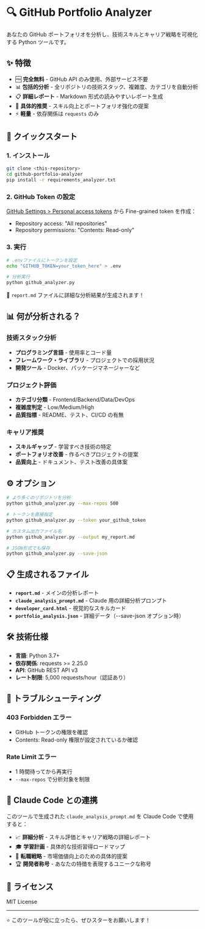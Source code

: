 # 🔍 GitHub Portfolio Analyzer

あなたの GitHub ポートフォリオを分析し、技術スキルとキャリア戦略を可視化する Python ツールです。

## ✨ 特徴

- 🆓 **完全無料** - GitHub API のみ使用、外部サービス不要
- 📊 **包括的分析** - 全リポジトリの技術スタック、複雑度、カテゴリを自動分析
- 📋 **詳細レポート** - Markdown 形式の読みやすいレポート生成
- 🎯 **具体的推奨** - スキル向上とポートフォリオ強化の提案
- ⚡ **軽量** - 依存関係は `requests` のみ

## 🚀 クイックスタート

### 1. インストール

```bash
git clone <this-repository>
cd github-portfolio-analyzer
pip install -r requirements_analyzer.txt
```

### 2. GitHub Token の設定

[GitHub Settings > Personal access tokens](https://github.com/settings/tokens?type=beta) から Fine-grained token を作成：

- Repository access: "All repositories"
- Repository permissions: "Contents: Read-only"

### 3. 実行

```bash
# .envファイルにトークンを設定
echo "GITHUB_TOKEN=your_token_here" > .env

# 分析実行
python github_analyzer.py
```

📄 `report.md` ファイルに詳細な分析結果が生成されます！

## 📊 何が分析される？

### 技術スタック分析

- **プログラミング言語** - 使用率とコード量
- **フレームワーク・ライブラリ** - プロジェクトでの採用状況
- **開発ツール** - Docker、パッケージマネージャーなど

### プロジェクト評価

- **カテゴリ分類** - Frontend/Backend/Data/DevOps
- **複雑度判定** - Low/Medium/High
- **品質指標** - README、テスト、CI/CD の有無

### キャリア推奨

- **スキルギャップ** - 学習すべき技術の特定
- **ポートフォリオ改善** - 作るべきプロジェクトの提案
- **品質向上** - ドキュメント、テスト改善の具体案

## ⚙️ オプション

```bash
# より多くのリポジトリを分析
python github_analyzer.py --max-repos 500

# トークンを直接指定
python github_analyzer.py --token your_github_token

# カスタム出力ファイル名
python github_analyzer.py --output my_report.md

# JSON形式でも保存
python github_analyzer.py --save-json
```

## 📋 生成されるファイル

- **`report.md`** - メインの分析レポート
- **`claude_analysis_prompt.md`** - Claude 用の詳細分析プロンプト
- **`developer_card.html`** - 視覚的なスキルカード
- **`portfolio_analysis.json`** - 詳細データ（--save-json オプション時）

## 🛠️ 技術仕様

- **言語**: Python 3.7+
- **依存関係**: requests >= 2.25.0
- **API**: GitHub REST API v3
- **レート制限**: 5,000 requests/hour（認証あり）

## 🐛 トラブルシューティング

### 403 Forbidden エラー

- GitHub トークンの権限を確認
- Contents: Read-only 権限が設定されているか確認

### Rate Limit エラー

- 1 時間待ってから再実行
- `--max-repos` で分析対象を制限

## 🤝 Claude Code との連携

このツールで生成された `claude_analysis_prompt.md` を Claude Code で使用すると：

- 📈 **詳細分析** - スキル評価とキャリア戦略の詳細レポート
- 🎓 **学習計画** - 具体的な技術習得ロードマップ
- 💼 **転職戦略** - 市場価値向上のための具体的提案
- 🏆 **開発者称号** - あなたの特徴を表現するユニークな称号

## 📄 ライセンス

MIT License

---

⭐ このツールが役に立ったら、ぜひスターをお願いします！
